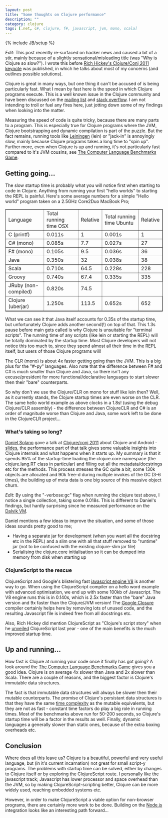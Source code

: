 ```yaml
---
layout: post
title: "Some thoughts on Clojure performance"
description: ""
category: clojure
tags: [.net, c#, clojure, f#, javascript, jvm, mono, scala]
---
```

{% include JB/setup %}

_Edit_: This post recently re-surfaced on hacker news and caused a bit of a stir, mainly because of a slightly sensational/misleading title (was "Why is Clojure so slow?"). I wrote this before [Rich Hickey's Clojure/Conj 2011 keynote](http://www.youtube.com/watch?v=I5iNUtrYQSM) was published, in which he talks about most of my concerns (and outlines possible solutions).

Clojure is great in many ways, but one thing it can't be accused of is being particularly fast. What I mean by fast here is the speed in which Clojure programs execute. This is a well known issue in the Clojure community and have been discussed on the <a href="http://groups.google.com/group/clojure">mailing list</a> and <a href="http://stackoverflow.com/questions/2531616/why-is-the-clojure-hello-world-program-so-slow-compared-to-java-and-python">stack overflow</a>.&nbsp;I am not intending to troll or fuel any fires here, just jotting down some of my findings when looking into the matter.

Measuring the speed of code is quite tricky, because there are many parts to a program. This is especially true for Clojure programs where the JVM, Clojure bootstrapping and dynamic compilation is part of the puzzle. But the fact remains, running tools like <a href="https://github.com/technomancy/leiningen">Leiningen</a> (lein) or "jack-in" is annoyingly slow, mainly because Clojure programs takes a long time to "spin up". Further more, even when Clojure is up and running, it's not particularly fast compared to it's JVM cousins, see <a href="http://shootout.alioth.debian.org/">The Computer Language Benchmarks Game</a>.

## Getting going...
The slow startup time is probably what you will notice first when starting to code in Clojure. Anything from running your first "hello worlds" to starting the REPL is painful. Here's some average numbers for a simple "Hello world" program taken on a 2.5GHz Core2Duo MacBook Pro;

<table align="center" border="1">
<tbody>
<tr>
<td>Language</td>
<td>Total running time OSX</td>
<td>Relative</td>
<td>Total running time Ubuntu</td>
<td>Relative</td>
</tr>
<tr>
<td>C (printf)</td>
<td>0.011s</td>
<td>1</td>
<td>0.001s</td>
<td>1</td>
</tr>
<tr>
<td>C# (mono)</td>
<td>0.085s</td>
<td>7.7</td>
<td>0.027s</td>
<td>27</td>
</tr>
<tr>
<td>F# (mono)</td>
<td>0.105s</td>
<td>9.5</td>
<td>0.036s</td>
<td>36</td>
</tr>
<tr>
<td>Java</td>
<td>0.350s</td>
<td>32</td>
<td>0.038s</td>
<td>38</td>
</tr>
<tr>
<td>Scala</td>
<td>0.710s</td>
<td>64.5</td>
<td>0.228s</td>
<td>228</td>
</tr>
<tr>
<td>Groovy</td>
<td>0.740s</td>
<td>67.4</td>
<td>0.335s</td>
<td>335</td>
</tr>
<tr>
<td>JRuby (non-compiled)</td>
<td>0.820s</td>
<td>74.5</td>
</tr>
<tr>
<td>Clojure (uberjar)</td>
<td>1.250s</td>
<td>113.5</td>
<td>0.652s</td>
<td>652</td>
</tr>
</tbody></table>

What we can see it that Java itself accounts for 0.35s of the startup time, but unfortunately Clojure adds another second(!) on top of that. This 1.3s pause before main gets called is why Clojure is unsuitable for "terminal scripts". The running time of any scripts (like lein or starting the REPL) will be totally dominated by the startup time. Most Clojure developers will not notice this too much to, since they spend almost all their time in the REPL itself, but users of those Clojure programs will!

The CLR (mono) is about 4x faster getting going than the JVM. This is a big plus for the "#-py" languages. Also note that the difference between F# and C# is much smaller than Clojure and Java, so there isn't any excuse/president for more functional/declarative languages to start slower then their "bare" counterparts.

So why don't we use the Clojure/CLR on mono for stuff like lein then? Well, as it currently stands, the Clojure startup times are even worse on the CLR. The same hello world example as above clocks in a 1.8s! (using the debug Clojure/CLR assembly) - the difference between ClojureCLR and C# is an order of magnitude worse than Clojure and Java, some work left to be done in the ClojureCLR project...

### What's taking so long?
[Daniel Solano](http://www.deepbluelambda.org/) gave a talk at [Clojure/conj 2011](http://www.youtube.com/watch?v=1NptqU3bqZE) about Clojure and Android - [slides](https://github.com/relevance/clojure-conj/blob/master/2011-slides/daniel-solano-g%C3%B3mez-clojure-and-android.pdf), the performance part of that talk gives some valuable insights into Clojure internals and what happens when it starts up. My summary is that it spends 95% of the startup-time loading the clojure.core namespace (the clojure.lang.RT class in particular) and filling out all the metadata/docstrings etc for the methods. This process stresses the GC quite a bit, some 130k objects are allocated and 90k free-d during multiple invokes of the GC (3-6 times), the building up of meta data is one big source of this massive object churn.

_Edit_: By using the "-verbose:gc" flag when running the clojure test above, I notice a single collection, taking some 0.018s. This is different to Daniel's findings, but hardly surprising since he measured performance on the <a href="http://code.google.com/p/dalvik/">Dalvik VM</a>.

Daniel mentions a few ideas to improve the situation, and some of those ideas sounds pretty good to me;
<ul>
<li>Having a separate jar for development (when you want all the docstring etc in the REPL) and a slim one with all that stuff removed to "runtime" jar (not to be confused with the existing clojure-slim jar file)</li>
<li>Serialising the clojure.core initialisation so it can be dumped into memory from disk when starting up</li>
</ul>

### ClojureScript to the rescue
ClojureScript and Google's blistering fast <a href="http://code.google.com/p/v8/">javascript engine V8</a>&nbsp;is another way to go. When using the ClojureScript compiler on a hello word example with advanced optimisation, we end up with some 100kb of Javascript. The V8 engine runs this is in 0.140s, which is 2.5x faster than the "bare" Java version and 9x faster than the Clojure/JVM version! The <a href="http://code.google.com/closure/">Google Closure</a> compiler certainly helps here by removing lots of unused code, and the resulting Javascript file is indeed free from all docstrings etc.

Also, Rich Hickey did mention ClojureScript as "Clojure's script story" when he <a href="http://blip.tv/clojure/rich-hickey-unveils-clojurescript-5399498">unveiled</a> ClojureScript last year - one of the main benefits is the much improved startup time.

## Up and running...
How fast is Clojure at running your code once it finally has got going? A look around the <a href="http://shootout.alioth.debian.org/u32/which-programming-languages-are-fastest.php">The Computer Language Benchmarks Game</a> gives you a good idea. Clojure is on average&nbsp;4x slower than Java and 2x slower than Scala. There are a couple of reasons, and the biggest factor is Clojure's immutable data structures.

The fact is that immutable data structures will always be slower then their mutable counterparts. The promise of Clojure's persistant data structures is that they have the same <a href="http://en.wikipedia.org/wiki/Time_complexity">time complexity</a> as the mutable equivalents, but they are not as fast - constant time factors do play a big role in running times. Most of the benchmarks above run for 50-200 seconds, so Clojure's startup time will be a factor in the results as well. Finally, dynamic languages a generally slower than static ones, because of the extra boxing overheads etc.

## Conclusion
Where does all this leave us? Clojure is a beautiful, powerful and very useful language, but (in it's current incarnation) not great for small script-y programs. The problems with startup time can be solved, either by changes to Clojure itself or by exploring the ClojureScript route. I personally like the javascript track; Javascript has lower processor and space overhead than the JVM, so by making ClojureScript-scripting better, Clojure can be more widely used, reaching embedded systems etc.

However, in order to make ClojureScript a viable option for non-browser programs, there are certainly more work to be done. Building on the <a href="http://nodejs.org/">Node.js</a> integration looks like an interesting path forward...